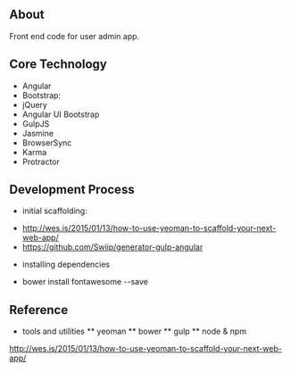 ## About

Front end code for user admin app.

## Core Technology
- Angular
- Bootstrap: 
- jQuery
- Angular UI Bootstrap
- GulpJS
- Jasmine
- BrowserSync
- Karma
- Protractor

## Development Process
* initial scaffolding: 
- http://wes.is/2015/01/13/how-to-use-yeoman-to-scaffold-your-next-web-app/
- https://github.com/Swiip/generator-gulp-angular

* installing dependencies
- bower install fontawesome --save
## Reference

* tools and utilities
** yeoman
** bower
** gulp
** node & npm


http://wes.is/2015/01/13/how-to-use-yeoman-to-scaffold-your-next-web-app/
